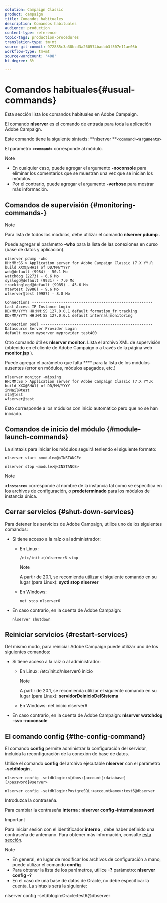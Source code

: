 ```yaml
---
solution: Campaign Classic
product: campaign
title: Comandos habituales
description: Comandos habituales
audience: production
content-type: reference
topic-tags: production-procedures
translation-type: tm+mt
source-git-commit: 972885c3a38bcd3a260574bacbb3f507e11ae05b
workflow-type: tm+mt
source-wordcount: '408'
ht-degree: 3%

---
```



# Comandos habituales{#usual-commands}

Esta sección lista los comandos habituales en Adobe Campaign.

El comando **nlserver** es el comando de entrada para toda la aplicación Adobe Campaign.

Este comando tiene la siguiente sintaxis: **nlserver **`<command>`****`<arguments>`****

El parámetro **`<command>`** corresponde al módulo.

>[!NOTE]
>
>* En cualquier caso, puede agregar el argumento **-noconsole** para eliminar los comentarios que se muestran una vez que se inician los módulos.
>* Por el contrario, puede agregar el argumento **-verbose** para mostrar más información.

>



## Comandos de supervisión {#monitoring-commands-}

>[!NOTE]
>
>Para lista de todos los módulos, debe utilizar el comando **nlserver pdump** .

Puede agregar el parámetro **-who** para la lista de las conexiones en curso (base de datos y aplicación).

```
nlserver pdump -who
HH:MM:SS > Application server for Adobe Campaign Classic (7.X YY.R build XXX@SHA1) of DD/MM/YYYY
web@default (9984) - 50.1 Mo
watchdog (2273) - 6.6 Mo
syslogd@default (9931) - 7.0 Mo
trackinglogd@default (9985) - 45.6 Mo
mta@test (9986) - 9.6 Mo
wfserver@test (9987) - 8.8 Mo

Connections ------------------------------------------------------
Last Access IP Instance Login 
DD/MM/YYYY HH:MM:SS 127.0.0.1 default formation_fr|tracking
DD/MM/YYYY HH:MM:SS 127.0.0.1 default internal|monitoring

Connection pool --------------------------------------------------
Datasource Server Provider Login 
default xxxxx myserver myprovider test400
```

Otro comando útil es **nlserver monitor**. Lista el archivo XML de supervisión (obtenido en el cliente de Adobe Campaign o a través de la página web **monitor.jsp** ).

Puede agregar el parámetro que falta **** para la lista de los módulos ausentes (error en módulos, módulos apagados, etc.)

```
nlserver monitor -missing
HH:MM:SS > Application server for Adobe Campaign Classic (7.X YY.R build XXX@SHA1) of DD/MM/YYYY
inMail@test
mta@test
wfserver@test
```

Esto corresponde a los módulos con inicio automático pero que no se han iniciado.

## Comandos de inicio del módulo {#module-launch-commands}

La sintaxis para iniciar los módulos seguirá teniendo el siguiente formato:

```
nlserver start <module>@<INSTANCE>
```

```
nlserver stop <module>@<INSTANCE>
```

>[!NOTE]
>
>**`<instance>`** corresponde al nombre de la instancia tal como se especifica en los archivos de configuración, o **predeterminado** para los módulos de instancia única.

## Cerrar servicios {#shut-down-services}

Para detener los servicios de Adobe Campaign, utilice uno de los siguientes comandos:

* Si tiene acceso a la raíz o al administrador:

   * En Linux:

      ```
      /etc/init.d/nlserver6 stop
      ```

      >[!NOTE]
      >
      >A partir de 20.1, se recomienda utilizar el siguiente comando en su lugar (para Linux): **syctl stop nlserver**

   * En Windows:

      ```
      net stop nlserver6
      ```

* En caso contrario, en la cuenta de Adobe Campaign:

   ```
   nlserver shutdown 
   ```

## Reiniciar servicios {#restart-services}

Del mismo modo, para reiniciar Adobe Campaign puede utilizar uno de los siguientes comandos:

* Si tiene acceso a la raíz o al administrador:

   * En Linux: /etc/init.d/nlserver6 inicio

      >[!NOTE]
      >
      >A partir de 20.1, se recomienda utilizar el siguiente comando en su lugar (para Linux): **servidorDeinicioDelSistema**

   * En Windows: net inicio nlserver6

* En caso contrario, en la cuenta de Adobe Campaign: **nlserver watchdog -svc -noconsole**

## El comando config {#the-config-command}

El comando **config** permite administrar la configuración del servidor, incluida la reconfiguración de la conexión de base de datos.

Utilice el comando **config** del archivo ejecutable **nlserver** con el parámetro **-setdblogin** .

```
nlserver config -setdblogin:<[dbms:]account[:database][/password]@server>
```

```
nlserver config -setdblogin:PostgreSQL:<accountName>:test6@dbserver
```

Introduzca la contraseña.

Para cambiar la contraseña **interna** : **nlserver config -internalpassword**

>[!IMPORTANT]
>
>Para iniciar sesión con el identificador **interno** , debe haber definido una contraseña de antemano. Para obtener más información, consulte [esta sección](../../installation/using/campaign-server-configuration.md#internal-identifier).

>[!NOTE]
>
>* En general, en lugar de modificar los archivos de configuración a mano, puede utilizar el comando **config**
>* Para obtener la lista de los parámetros, utilice **-?** parámetro: **nlserver config -?**
>* En el caso de una base de datos de Oracle, no debe especificar la cuenta. La sintaxis será la siguiente:

>
>  
nlserver config -setdblogin:Oracle:test6@dbserver

